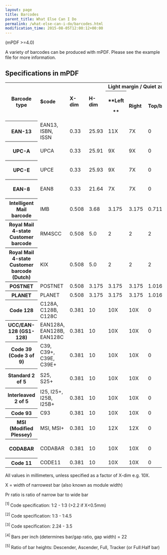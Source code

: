 ```yaml
---
layout: page
title: Barcodes
parent_title: What Else Can I Do
permalink: /what-else-can-i-do/barcodes.html
modification_time: 2015-08-05T12:00:12+00:00
---
```


(mPDF >=4.0)

A variety of barcodes can be produced with mPDF. Please see the example file for more information.

## Specifications in mPDF

<table class="table"> <tbody>
<tr> <th rowspan="2" class="pmhBottomCenter" style="font-weight: bold;">Barcode type</th>
<td rowspan="2" class="pmhBottomCenter" style="font-weight: bold;"><span class="parameter">$code</span></td>
<td rowspan="2" class="pmhBottomCenter" style="font-weight: bold;">X-dim</td>
<td rowspan="2" class="pmhBottomCenter" style="font-weight: bold;">H-dim</td>
<td colspan="3" class="pmhBottomCenter" style="font-weight: bold;">Light margin / Quiet zone</td>
<td rowspan="2" class="pmhBottomCenter" style="font-weight: bold;">DAFT<sup>[5]</sup></td>
<td rowspan="2" class="pmhBottomCenter" style="font-weight: bold;">Pr ratio</td>
</tr>
<tr> <th>

**Left

**

</th>
<td>

**Right**

</td>
<td>

**Top/bottom**

</td>
</tr>
<tr> <th>

EAN-13

</th>
<td>EAN13, ISBN, ISSN</td>
<td>0.33</td>
<td>25.93</td>
<td>11X</td>
<td>7X</td>
<td>0</td>
<td> </td>
<td> </td>
</tr>
<tr> <th>

UPC-A

</th>
<td>UPCA</td>
<td>0.33</td>
<td>25.91</td>
<td>9X</td>
<td>9X</td>
<td>0</td>
<td> </td>
<td> </td>
</tr>
<tr> <th>

UPC-E

</th>
<td>UPCE</td>
<td>0.33</td>
<td>25.93</td>
<td>9X</td>
<td>7X</td>
<td>0</td>
<td> </td>
<td> </td>
</tr>
<tr> <th>

EAN-8

</th>
<td>EAN8</td>
<td>0.33</td>
<td>21.64</td>
<td>7X</td>
<td>7X</td>
<td>0</td>
<td> </td>
<td> </td>
</tr>
<tr> <th>Intelligent Mail barcode</th>
<td>IMB</td>
<td>0.508</td>
<td>3.68</td>
<td>3.175</td>
<td>3.175</td>
<td>0.711</td>
<td>2:2:3:1</td>
<td><sup>[4]</sup></td>
</tr>
<tr> <th>Royal Mail 4-state Customer barcode</th>
<td>RM4SCC</td>
<td>0.508</td>
<td>5.0</td>
<td>2</td>
<td>2</td>
<td>2</td>
<td>5:5:8:2</td>
<td><sup>[4]</sup></td>
</tr>
<tr> <th>Royal Mail 4-state Customer barcode (Dutch)</th>
<td>KIX</td>
<td>0.508</td>
<td>5.0</td>
<td>2</td>
<td>2</td>
<td>2</td>
<td>5:5:8:2</td>
<td><sup>[4]</sup></td>
</tr>
<tr> <th>POSTNET</th>
<td>POSTNET</td>
<td>0.508</td>
<td>3.175</td>
<td>3.175</td>
<td>3.175</td>
<td>1.016</td>
<td>5:2</td>
<td> </td>
</tr>
<tr> <th>PLANET</th>
<td>PLANET</td>
<td>0.508</td>
<td>3.175</td>
<td>3.175</td>
<td>3.175</td>
<td>1.016</td>
<td>5:2</td>
<td> </td>
</tr>
<tr> <th>Code 128</th>
<td>C128A, C128B, C128C</td>
<td>0.381</td>
<td>10</td>
<td>10X</td>
<td>10X</td>
<td>0</td>
<td> </td>
<td>-</td>
</tr>
<tr> <th>UCC/EAN-128 (GS1-128)</th>
<td>EAN128A, EAN128B, EAN128C</td>
<td>0.381</td>
<td>10</td>
<td>10X</td>
<td>10X</td>
<td>0</td>
<td> </td>
<td>-</td>
</tr>
<tr> <th>Code 39 (Code 3 of 9)</th>
<td>C39, C39+, C39E, C39E+</td>
<td>0.381</td>
<td>10</td>
<td>10X</td>
<td>10X</td>
<td>0</td>
<td> </td>
<td>

2.5<sup>[1]</sup>

</td>
</tr>
<tr> <th>Standard 2 of 5</th>
<td>S25, S25+</td>
<td>0.381</td>
<td>10</td>
<td>10X</td>
<td>10X</td>
<td>0</td>
<td> </td>
<td>

3<sup>[2]</sup>

</td>
</tr>
<tr> <th>Interleaved 2 of 5</th>
<td>I25, I25+, I25B, I25B+</td>
<td>0.381</td>
<td>10</td>
<td>10X</td>
<td>10X</td>
<td>0</td>
<td> </td>
<td>

2.5<sup>[1]</sup>

</td>
</tr>
<tr> <th>Code 93</th>
<td>C93</td>
<td>0.381</td>
<td>10</td>
<td>10X</td>
<td>10X</td>
<td>0</td>
<td> </td>
<td>-</td>
</tr>
<tr> <th>MSI (Modified Plessey)</th>
<td>MSI, MSI+</td>
<td>0.381</td>
<td>10</td>
<td>12X</td>
<td>12X</td>
<td>0</td>
<td> </td>
<td>-</td>
</tr>
<tr> <th>CODABAR</th>
<td>CODABAR</td>
<td>0.381</td>
<td>10</td>
<td>10X</td>
<td>10X</td>
<td>0</td>
<td> </td>
<td>

2.5<sup>[1]</sup>

</td>
</tr>
<tr> <th>Code 11</th>
<td>CODE11</td>
<td>0.381</td>
<td>10</td>
<td>10X</td>
<td>10X</td>
<td>0</td>
<td> </td>
<td>3<sup>[3]</sup></td>
</tr>
</tbody> </table>

All values in millimeters, unless specified as a factor of X-dim e.g. 10X.

X = width of narrowest bar (also known as module width)

Pr ratio is ratio of narrow bar to wide bar

<sup>[1] </sup>Code specification: 1:2 - 1:3 (&gt;2.2 if X&lt;0.5mm)

<sup>[2] </sup>Code specification: 1:3 - 1:4.5

<sup>[3] </sup>Code specification: 2.24 - 3.5

<sup>[4] </sup>Bars per inch (determines bar/gap ratio, gap width) = 22

<sup>[5] </sup>Ratio of bar heights: Descender, Ascender, Full, Tracker (or Full:Half bar)

